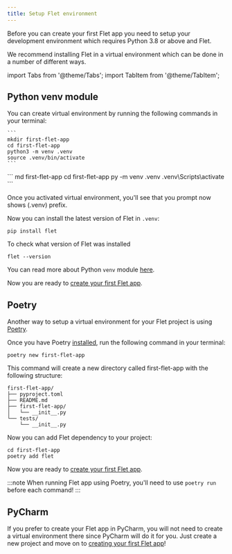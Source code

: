 ```yaml
---
title: Setup Flet environment
---
```


Before you can create your first Flet app you need to setup your development environment which requires Python 3.8 or above and Flet.

We recommend installing Flet in a virtual environment which can be done in a number of different ways.

import Tabs from '@theme/Tabs';
import TabItem from '@theme/TabItem';

## Python venv module

You can create virtual environment by running the following commands in your terminal:

<Tabs groupId="os">
  <TabItem value="mac" label="macOS" default>

    ```
    mkdir first-flet-app
    cd first-flet-app
    python3 -m venv .venv
    source .venv/bin/activate
    ```

  </TabItem>

  <TabItem value="windows" label="Windows">
    ```
    md first-flet-app
    cd first-flet-app
    py -m venv .venv
    .venv\Scripts\activate
    ```

  </TabItem>

</Tabs>

Once you activated virtual environment, you'll see that you prompt now shows (.venv) prefix.

Now you can install the latest version of Flet in `.venv`:
```
pip install flet
```
To check what version of Flet was installed
```
flet --version
```

You can read more about Python `venv` module [here](https://docs.python.org/3/library/venv.html).

Now you are ready to [create your first Flet app](create-flet-app).

## Poetry

Another way to setup a virtual environment for your Flet project is using [Poetry](https://python-poetry.org/docs/).

Once you have Poetry [installed](https://python-poetry.org/docs/#installation), run the following command in your terminal:
```
poetry new first-flet-app
```
This command will create a new directory called first-flet-app with the following structure:
```
first-flet-app/
├── pyproject.toml
├── README.md
├── first-flet-app/
│   └── __init__.py
└── tests/
    └── __init__.py
```
Now you can add Flet dependency to your project:  
```
cd first-flet-app
poetry add flet
```

Now you are ready to [create your first Flet app](create-flet-app). 

:::note
When running Flet app using Poetry, you'll need to use `poetry run` before each command!
:::


## PyCharm

If you prefer to create your Flet app in PyCharm, you will not need to create a virtual environment there since PyCharm will do it for you. Just create a new project and move on to [creating your first Flet app](create-flet-app)!

